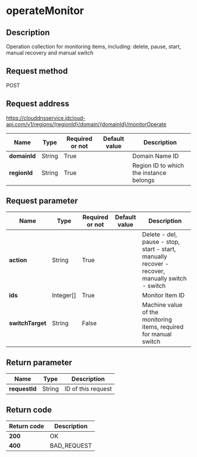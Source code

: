 # operateMonitor


## Description
Operation collection for monitoring items, including: delete, pause, start, manual recovery and manual switch

## Request method
POST

## Request address
https://clouddnsservice.jdcloud-api.com/v1/regions/{regionId}/domain/{domainId}/monitorOperate

|Name|Type|Required or not|Default value|Description|
|---|---|---|---|---|
|**domainId**|String|True||Domain Name ID|
|**regionId**|String|True||Region ID to which the instance belongs|

## Request parameter
|Name|Type|Required or not|Default value|Description|
|---|---|---|---|---|
|**action**|String|True||Delete - del, pause - stop, start - start, manually recover - recover, manually switch - switch|
|**ids**|Integer[]|True||Monitor Item ID|
|**switchTarget**|String|False||Machine value of the monitoring items, required for manual switch|


## Return parameter
|Name|Type|Description|
|---|---|---|
|**requestId**|String|ID of this request|



## Return code
|Return code|Description|
|---|---|
|**200**|OK|
|**400**|BAD_REQUEST|
